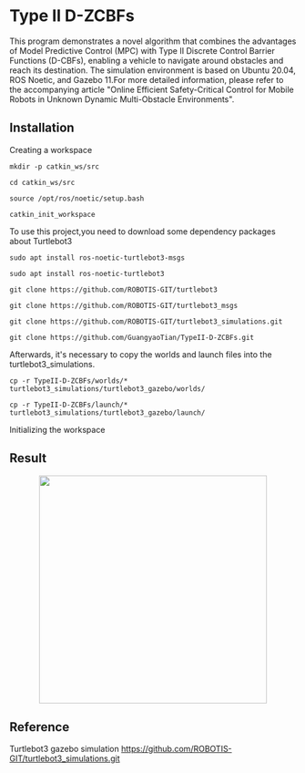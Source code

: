 # Type II D-ZCBFs
This program demonstrates a novel algorithm that combines the advantages of Model Predictive Control (MPC) with Type II Discrete Control Barrier Functions (D-CBFs), enabling a vehicle to navigate around obstacles and reach its destination. The simulation environment is based on Ubuntu 20.04, ROS Noetic, and Gazebo 11.For more detailed information, please refer to the accompanying article "Online Efficient Safety-Critical Control for Mobile Robots in Unknown
Dynamic Multi-Obstacle Environments".

## Installation
Creating a workspace
```
mkdir -p catkin_ws/src
```
```
cd catkin_ws/src
```
```
source /opt/ros/noetic/setup.bash
```
```
catkin_init_workspace
```
To use this project,you need to download some dependency packages about Turtlebot3
```
sudo apt install ros-noetic-turtlebot3-msgs
```
```
sudo apt install ros-noetic-turtlebot3
```
```
git clone https://github.com/ROBOTIS-GIT/turtlebot3
```
```
git clone https://github.com/ROBOTIS-GIT/turtlebot3_msgs
```
```
git clone https://github.com/ROBOTIS-GIT/turtlebot3_simulations.git
```
```
git clone https://github.com/GuangyaoTian/TypeII-D-ZCBFs.git
```
Afterwards, it's necessary to copy the worlds and launch files into the turtlebot3_simulations.
```
cp -r TypeII-D-ZCBFs/worlds/* turtlebot3_simulations/turtlebot3_gazebo/worlds/

```
```
cp -r TypeII-D-ZCBFs/launch/* turtlebot3_simulations/turtlebot3_gazebo/launch/

```
Initializing the workspace

## Result
<p align="center" width="100%">
    <img src="video.mp4" width="400">
</p>

## Reference
Turtlebot3 gazebo simulation
https://github.com/ROBOTIS-GIT/turtlebot3_simulations.git
